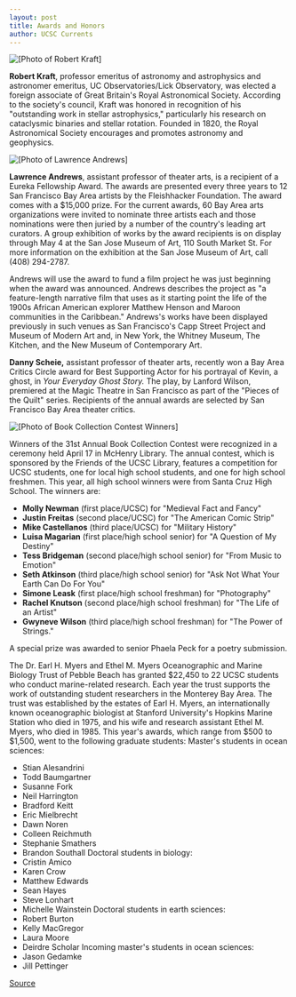 ```yaml
---
layout: post
title: Awards and Honors
author: UCSC Currents
---
```


![\[Photo of Robert Kraft\]][1]

**Robert Kraft**, professor emeritus of astronomy and astrophysics and astronomer emeritus, UC Observatories/Lick Observatory, was elected a foreign associate of Great Britain's Royal Astronomical Society. According to the society's council, Kraft was honored in recognition of his "outstanding work in stellar astrophysics," particularly his research on cataclysmic binaries and stellar rotation. Founded in 1820, the Royal Astronomical Society encourages and promotes astronomy and geophysics.  

![\[Photo of Lawrence Andrews\]][2]  

**Lawrence Andrews**, assistant professor of theater arts, is a recipient of a Eureka Fellowship Award. The awards are presented every three years to 12 San Francisco Bay Area artists by the Fleishhacker Foundation. The award comes with a $15,000 prize. For the current awards, 60 Bay Area arts organizations were invited to nominate three artists each and those nominations were then juried by a number of the country's leading art curators. A group exhibition of works by the award recipients is on display through May 4 at the San Jose Museum of Art, 110 South Market St. For more information on the exhibition at the San Jose Museum of Art, call (408) 294-2787.

Andrews will use the award to fund a film project he was just beginning when the award was announced. Andrews describes the project as "a feature-length narrative film that uses as it starting point the life of the 1900s African American explorer Matthew Henson and Maroon communities in the Caribbean." Andrews's works have been displayed previously in such venues as San Francisco's Capp Street Project and Museum of Modern Art and, in New York, the Whitney Museum, The Kitchen, and the New Museum of Contemporary Art.

**Danny Scheie,** assistant professor of theater arts, recently won a Bay Area Critics Circle award for Best Supporting Actor for his portrayal of Kevin, a ghost, in _Your Everyday Ghost Story._ The play, by Lanford Wilson, premiered at the Magic Theatre in San Francisco as part of the "Pieces of the Quilt" series. Recipients of the annual awards are selected by San Francisco Bay Area theater critics.

![\[Photo of Book Collection Contest Winners\]][3] 

Winners of the 31st Annual Book Collection Contest were recognized in a ceremony held April 17 in McHenry Library. The annual contest, which is sponsored by the Friends of the UCSC Library, features a competition for UCSC students, one for local high school students, and one for high school freshmen. This year, all high school winners were from Santa Cruz High School. The winners are: 
* **Molly Newman** (first place/UCSC) for "Medieval Fact and Fancy" 
* **Justin Freitas** (second place/UCSC) for "The American Comic Strip" 
* **Mike Castellanos** (third place/UCSC) for "Military History" 
* **Luisa Magarian** (first place/high school senior) for "A Question of My Destiny" 
* **Tess Bridgeman** (second place/high school senior) for "From Music to Emotion" 
* **Seth Atkinson** (third place/high school senior) for "Ask Not What Your Earth Can Do For You" 
* **Simone Leask** (first place/high school freshman) for "Photography" 
* **Rachel Knutson** (second place/high school freshman) for "The Life of an Artist"
* **Gwyneve Wilson** (third place/high school freshman) for "The Power of Strings." 

A special prize was awarded to senior Phaela Peck for a poetry submission.

The Dr. Earl H. Myers and Ethel M. Myers Oceanographic and Marine Biology Trust of Pebble Beach has granted $22,450 to 22 UCSC students who conduct marine-related research. Each year the trust supports the work of outstanding student researchers in the Monterey Bay Area. The trust was established by the estates of Earl H. Myers, an internationally known oceanographic biologist at Stanford University's Hopkins Marine Station who died in 1975, and his wife and research assistant Ethel M. Myers, who died in 1985. This year's awards, which range from $500 to $1,500, went to the following graduate students: 
Master's students in ocean sciences: 
* Stian Alesandrini
* Todd Baumgartner
* Susanne Fork
* Neil Harrington
* Bradford Keitt
* Eric Mielbrecht
* Dawn Noren
* Colleen Reichmuth
* Stephanie Smathers 
* Brandon Southall
Doctoral students in biology:
* Cristin Amico
* Karen Crow
* Matthew Edwards
* Sean Hayes
* Steve Lonhart 
* Michelle Wainstein 
Doctoral students in earth sciences:
* Robert Burton
* Kelly MacGregor
* Laura Moore
* Deirdre Scholar
Incoming master's students in ocean sciences:
* Jason Gedamke
* Jill Pettinger

[1]: http://www1.ucsc.edu/oncampus/art/robert.kraft.gif
[2]: http://www1.ucsc.edu/oncampus/art/lawrence.andrews.gif
[3]: http://www1.ucsc.edu/oncampus/art/book.collection.gif

[Source](http://www1.ucsc.edu/oncampus/currents/97-04-28/awards.htm "Permalink to Awards and Honors: 04-28-97")
